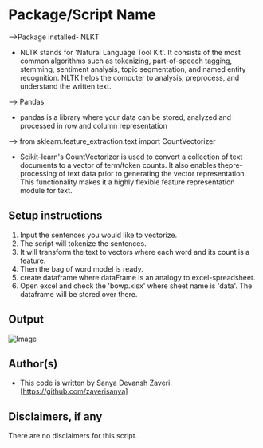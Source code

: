 # Package/Script Name

-->Package installed- NLKT
- NLTK stands for 'Natural Language Tool Kit'. It consists of the most common algorithms such as tokenizing, part-of-speech tagging, stemming, sentiment analysis, topic segmentation, and named entity recognition. NLTK helps the computer to analysis, preprocess, and understand the written text.

--> Pandas
- pandas is a library where your data can be stored, analyzed and processed in row and column representation

--> from sklearn.feature_extraction.text import CountVectorizer
- Scikit-learn's CountVectorizer is used to convert a collection of text documents to a vector of term/token counts. It also enables the ​pre-processing of text data prior to generating the vector representation. This functionality makes it a highly flexible feature representation module for text.

## Setup instructions

1) Input the sentences you would like to vectorize.
2) The script will tokenize the sentences.
3) It will transform the text to vectors where each word and its count is a feature.
4) Then the bag of word model is ready.
5) create dataframe where dataFrame is an analogy to excel-spreadsheet.
6) Open excel and check the 'bowp.xlsx' where sheet name is 'data'. The dataframe will be stored over there.


## Output

![Image](https://i.postimg.cc/pLQq8Vdc/output.png)

## Author(s)

- This code is written by Sanya Devansh Zaveri. [https://github.com/zaverisanya]

## Disclaimers, if any

There are no disclaimers for this script.
